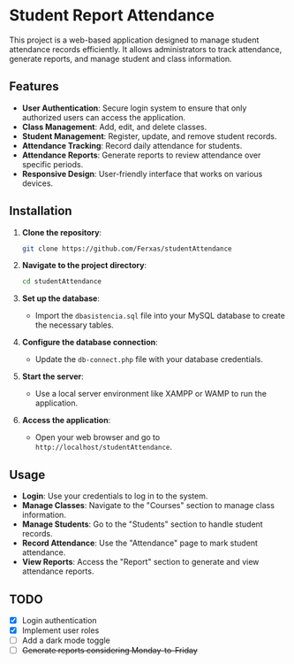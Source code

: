 # Student Report Attendance

This project is a web-based application designed to manage student attendance records efficiently. It allows administrators to track attendance, generate reports, and manage student and class information.

## Features

- **User Authentication**: Secure login system to ensure that only authorized users can access the application.
- **Class Management**: Add, edit, and delete classes.
- **Student Management**: Register, update, and remove student records.
- **Attendance Tracking**: Record daily attendance for students.
- **Attendance Reports**: Generate reports to review attendance over specific periods.
- **Responsive Design**: User-friendly interface that works on various devices.

## Installation

1. **Clone the repository**:
   ```bash
   git clone https://github.com/Ferxas/studentAttendance   
   ```

2. **Navigate to the project directory**:
   ```bash
   cd studentAttendance
   ```

3. **Set up the database**:
   - Import the `dbasistencia.sql` file into your MySQL database to create the necessary tables.

4. **Configure the database connection**:
   - Update the `db-connect.php` file with your database credentials.

5. **Start the server**:
   - Use a local server environment like XAMPP or WAMP to run the application.

6. **Access the application**:
   - Open your web browser and go to `http://localhost/studentAttendance`.

## Usage

- **Login**: Use your credentials to log in to the system.
- **Manage Classes**: Navigate to the "Courses" section to manage class information.
- **Manage Students**: Go to the "Students" section to handle student records.
- **Record Attendance**: Use the "Attendance" page to mark student attendance.
- **View Reports**: Access the "Report" section to generate and view attendance reports.

## TODO

- [x] Login authentication
- [x] Implement user roles
- [ ] Add a dark mode toggle
- [ ] ~~Generate reports considering Monday-to-Friday~~

